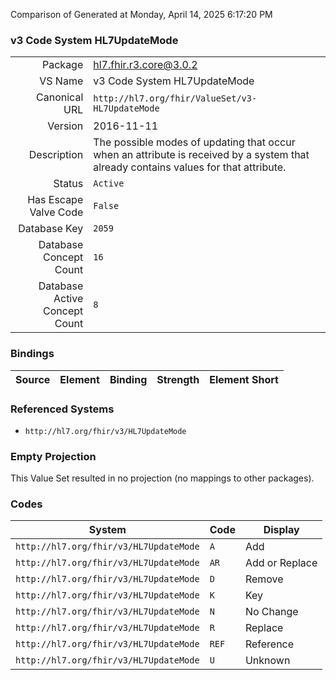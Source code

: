 Comparison of 
Generated at Monday, April 14, 2025 6:17:20 PM

### v3 Code System HL7UpdateMode

|      |     |
| ---: | --- |
| Package | hl7.fhir.r3.core@3.0.2 |
| VS Name | v3 Code System HL7UpdateMode |
| Canonical URL | `http://hl7.org/fhir/ValueSet/v3-HL7UpdateMode` |
| Version | 2016-11-11 |
| Description | The possible modes of updating that occur when an attribute is received by a system that already contains values for that attribute. |
| Status | `Active` |
| Has Escape Valve Code | `False` |
| Database Key | `2059` |
| Database Concept Count | `16` |
| Database Active Concept Count | `8` |
### Bindings

| Source | Element | Binding | Strength | Element Short |
| ------ | ------- | ------- | -------- | ------------- |

### Referenced Systems

* `http://hl7.org/fhir/v3/HL7UpdateMode`
### Empty Projection

This Value Set resulted in no projection (no mappings to other packages).

### Codes

| System | Code | Display |
| ------ | ---- | ------- |
| `http://hl7.org/fhir/v3/HL7UpdateMode` | `A` | Add |
| `http://hl7.org/fhir/v3/HL7UpdateMode` | `AR` | Add or Replace |
| `http://hl7.org/fhir/v3/HL7UpdateMode` | `D` | Remove |
| `http://hl7.org/fhir/v3/HL7UpdateMode` | `K` | Key |
| `http://hl7.org/fhir/v3/HL7UpdateMode` | `N` | No Change |
| `http://hl7.org/fhir/v3/HL7UpdateMode` | `R` | Replace |
| `http://hl7.org/fhir/v3/HL7UpdateMode` | `REF` | Reference |
| `http://hl7.org/fhir/v3/HL7UpdateMode` | `U` | Unknown |
